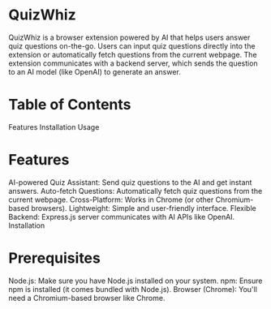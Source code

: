 # QuizWhiz
QuizWhiz is a browser extension powered by AI that helps users answer quiz questions on-the-go. Users can input quiz questions directly into the extension or automatically fetch questions from the current webpage. The extension communicates with a backend server, which sends the question to an AI model (like OpenAI) to generate an answer.

# Table of Contents
Features
Installation
Usage

# Features
AI-powered Quiz Assistant: Send quiz questions to the AI and get instant answers.
Auto-fetch Questions: Automatically fetch quiz questions from the current webpage.
Cross-Platform: Works in Chrome (or other Chromium-based browsers).
Lightweight: Simple and user-friendly interface.
Flexible Backend: Express.js server communicates with AI APIs like OpenAI.
Installation
# Prerequisites
Node.js: Make sure you have Node.js installed on your system.
npm: Ensure npm is installed (it comes bundled with Node.js).
Browser (Chrome): You'll need a Chromium-based browser like Chrome.